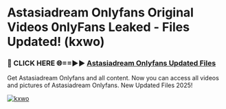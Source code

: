 # Astasiadream Onlyfans Original Videos 0nlyFans Leaked - Files Updated! (kxwo)

<h3>🔴 CLICK HERE 🌐==►► <a href="https://tinyurl.com/2m67pmp6" rel="nofollow">Astasiadream Onlyfans Updated Files</a></h3>

Get Astasiadream Onlyfans and all content. Now you can access all videos and pictures of Astasiadream Onlyfans. New Updated Files 2025!

[![kxwo](https://i.imgur.com/H4QAA4z.gif)](https://tinyurl.com/2m67pmp6)